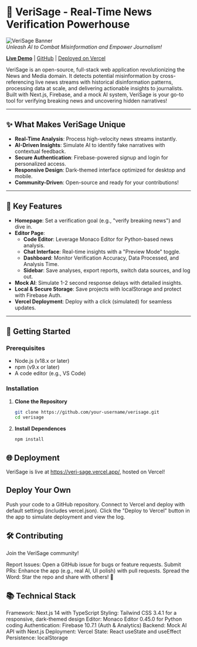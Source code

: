 # 🚀 VeriSage - Real-Time News Verification Powerhouse

![VeriSage Banner](img/VeriSage.gif)  
*Unleash AI to Combat Misinformation and Empower Journalism!*

**[Live Demo](https://veri-sage.vercel.app/)** | [GitHub](https://github.com/your-username/verisage) | [Deployed on Vercel](#deployment)

VeriSage is an open-source, full-stack web application revolutionizing the News and Media domain. It detects potential misinformation by cross-referencing live news streams with historical disinformation patterns, processing data at scale, and delivering actionable insights to journalists. Built with Next.js, Firebase, and a mock AI system, VeriSage is your go-to tool for verifying breaking news and uncovering hidden narratives!

---

## ✨ What Makes VeriSage Unique
- **Real-Time Analysis**: Process high-velocity news streams instantly.
- **AI-Driven Insights**: Simulate AI to identify fake narratives with contextual feedback.
- **Secure Authentication**: Firebase-powered signup and login for personalized access.
- **Responsive Design**: Dark-themed interface optimized for desktop and mobile.
- **Community-Driven**: Open-source and ready for your contributions!

---

## 🎯 Key Features
- **Homepage**: Set a verification goal (e.g., "verify breaking news") and dive in.
- **Editor Page**:
  - **Code Editor**: Leverage Monaco Editor for Python-based news analysis.
  - **Chat Interface**: Real-time insights with a "Preview Mode" toggle.
  - **Dashboard**: Monitor Verification Accuracy, Data Processed, and Analysis Time.
  - **Sidebar**: Save analyses, export reports, switch data sources, and log out.
- **Mock AI**: Simulate 1-2 second response delays with detailed insights.
- **Local & Secure Storage**: Save projects with localStorage and protect with Firebase Auth.
- **Vercel Deployment**: Deploy with a click (simulated) for seamless updates.

---

## 🚀 Getting Started

### Prerequisites
- Node.js (v18.x or later)
- npm (v9.x or later)
- A code editor (e.g., VS Code)

### Installation
1. **Clone the Repository**
   ```bash
   git clone https://github.com/your-username/verisage.git
   cd verisage
2. **Install Dependences**
   ```bash
   npm install

## 🌐 Deployment
VeriSage is live at https://veri-sage.vercel.app/, hosted on Vercel!

## Deploy Your Own
Push your code to a GitHub repository.
Connect to Vercel and deploy with default settings (includes vercel.json).
Click the "Deploy to Vercel" button in the app to simulate deployment and view the log.
## 🛠️ Contributing
Join the VeriSage community!

Report Issues: Open a GitHub issue for bugs or feature requests.
Submit PRs: Enhance the app (e.g., real AI, UI polish) with pull requests.
Spread the Word: Star the repo and share with others! 🌟
## 📚 Technical Stack
Framework: Next.js 14 with TypeScript
Styling: Tailwind CSS 3.4.1 for a responsive, dark-themed design
Editor: Monaco Editor 0.45.0 for Python coding
Authentication: Firebase 10.7.1 (Auth & Analytics)
Backend: Mock AI API with Next.js
Deployment: Vercel
State: React useState and useEffect
Persistence: localStorage         
